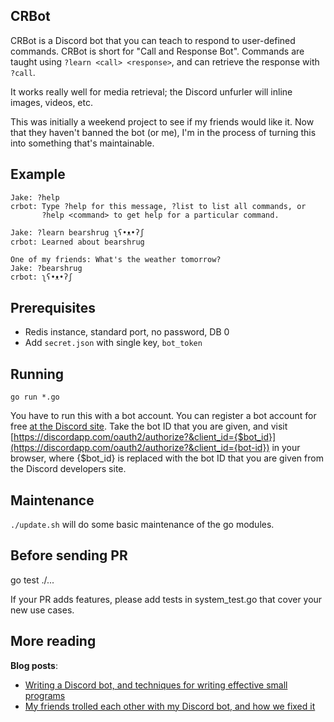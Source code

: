 CRBot
-----

CRBot is a Discord bot that you can teach to respond to user-defined
commands. CRBot is short for "Call and Response Bot". Commands are taught using
`?learn <call> <response>`, and can retrieve the response with `?call`.

It works really well for media retrieval; the Discord unfurler will inline
images, videos, etc.

This was initially a weekend project to see if my friends would like it. Now
that they haven't banned the bot (or me), I'm in the process of turning this
into something that's maintainable.

Example
--------

```
Jake: ?help
crbot: Type ?help for this message, ?list to list all commands, or
       ?help <command> to get help for a particular command.

Jake: ?learn bearshrug ʅʕ•ᴥ•ʔʃ
crbot: Learned about bearshrug

One of my friends: What's the weather tomorrow?
Jake: ?bearshrug
crbot: ʅʕ•ᴥ•ʔʃ
```

Prerequisites
---------------

* Redis instance, standard port, no password, DB 0
* Add `secret.json` with single key, `bot_token`

Running
--------

`go run *.go`

You have to run this with a bot account. You can register a bot account for
free [at the Discord site](https://discordapp.com/developers/docs/intro). Take
the bot ID that you are given, and
visit
[https://discordapp.com/oauth2/authorize?&client_id={$bot_id}](https://discordapp.com/oauth2/authorize?&client_id={bot-id}) in
your browser, where {$bot_id} is replaced with the bot ID that you are given
from the Discord developers site.

Maintenance
-----------

`./update.sh` will do some basic maintenance of the go modules.

Before sending PR
-------------------

go test ./...

If your PR adds features, please add tests in system_test.go that cover your new use cases.

More reading
-------------

**Blog posts**:
- [Writing a Discord bot, and techniques for writing effective small programs](https://www.bitlog.com/index.php/2017/03/31/techniques-for-effectively-growing-small-programs/)
- [My friends trolled each other with my Discord bot, and how we fixed it](https://www.bitlog.com/index.php/2017/05/31/my-friends-trolled-each-other-with-my-discord-bot-and-how-we-fixed-it/)